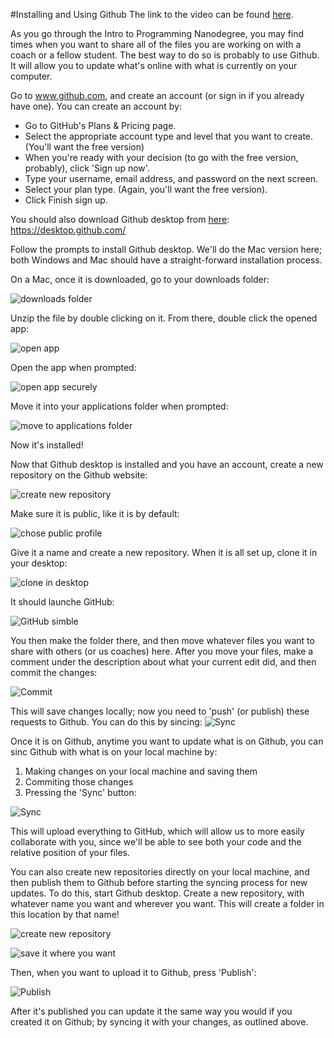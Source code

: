 #Installing and Using Github
The link to the video can be found [here](https://plus.google.com/u/0/events/cdf9bnh01bf71kvjad7ce2tdjug?authkey=CLHr-JbA6qfVuAE).


As you go through the Intro to Programming Nanodegree, you may find times when you want to share all of the files you are working on with a coach or a fellow student.  The best way to do so is probably to use Github.  It will allow you to update what's online with what is currently on your computer. 

Go to www.github.com, and create an account (or sign in if you already have one).  You can create an account by:

- Go to GitHub's Plans & Pricing page.
- Select the appropriate account type and level that you want to create. (You'll want the free version)
- When you're ready with your decision (to go with the free version, probably), click 'Sign up now'.
- Type your username, email address, and password on the next screen.
- Select your plan type. (Again, you'll want the free version).
- Click Finish sign up.

You should also download Github desktop from [here](https://desktop.github.com/): https://desktop.github.com/

Follow the prompts to install Github desktop.  We'll do the Mac version here; both Windows and Mac should have a straight-forward installation process.

On a Mac, once it is downloaded, go to your downloads folder:

![downloads folder](http://i.imgur.com/EPDsIhM.png)


Unzip the file by double clicking on it.  From there, double click the opened app:

![open app](http://i.imgur.com/pyOhgN8.png)

Open the app when prompted:

![open app securely](http://i.imgur.com/vbLLLFp.png)

Move it into your applications folder when prompted:

![move to applications folder](http://i.imgur.com/SjZg5A2.png)

Now it's installed!

Now that Github desktop is installed and you have an account, create a new repository on the Github website:

![create new repository](http://i.imgur.com/Zv6vbq1.png)

Make sure it is public, like it is by default:

![chose public profile](http://i.imgur.com/nB4lMCE.png)

Give it a name and create a new repository. When it is all set up, clone it in your desktop:

![clone in desktop](http://i.imgur.com/7LMZZHk.png)

It should launche GitHub:

![GitHub simble](http://i.imgur.com/h81Vya5.png)

You then make the folder there, and then move whatever files you want to share with others (or us coaches) here. After you move your files, make a comment under the description about what your current edit did, and then commit the changes:

![Commit](http://i.imgur.com/fMompMK.png)

This will save changes locally; now you need to 'push' (or publish) these requests to Github.  You can do this by sincing:
![Sync](http://i.imgur.com/MOEGVqs.png)


Once it is on Github, anytime you want to update what is on Github, you can sinc Github with what is on your local machine by:

1.  Making changes on your local machine and saving them
2.  Commiting those changes
3.  Pressing the 'Sync' button:

![Sync](http://i.imgur.com/MOEGVqs.png)

This will upload everything to GitHub, which will allow us to more easily collaborate with you, since we'll be able to see both your code and the relative position of your files.

You can also create new repositories directly on your local machine, and then publish them to Github before starting the syncing process for new updates.  To do this, start Github desktop.  Create a new repository, with whatever name you want and wherever you want.  This will create a folder in this location by that name!

![create new repository](http://i.imgur.com/3sPqbTI.png)


![save it where you want](http://i.imgur.com/ncesdB1.png)

Then, when you want to upload it to Github, press 'Publish':

![Publish](http://i.imgur.com/37Cdvk0.png)

After it's published you can update it the same way you would if you created it on Github; by syncing it with your changes, as outlined above.
